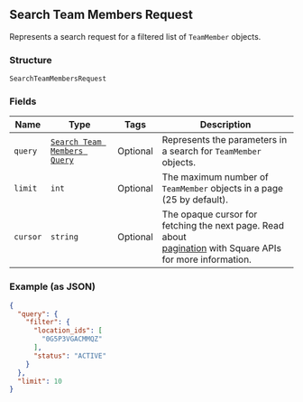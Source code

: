 ## Search Team Members Request

Represents a search request for a filtered list of `TeamMember` objects.

### Structure

`SearchTeamMembersRequest`

### Fields

| Name | Type | Tags | Description |
|  --- | --- | --- | --- |
| `query` | [`Search Team Members Query`](/doc/models/search-team-members-query.md) | Optional | Represents the parameters in a search for `TeamMember` objects. |
| `limit` | `int` | Optional | The maximum number of `TeamMember` objects in a page (25 by default). |
| `cursor` | `string` | Optional | The opaque cursor for fetching the next page. Read about<br>[pagination](https://developer.squareup.com/docs/docs/working-with-apis/pagination) with Square APIs for more information. |

### Example (as JSON)

```json
{
  "query": {
    "filter": {
      "location_ids": [
        "0G5P3VGACMMQZ"
      ],
      "status": "ACTIVE"
    }
  },
  "limit": 10
}
```

